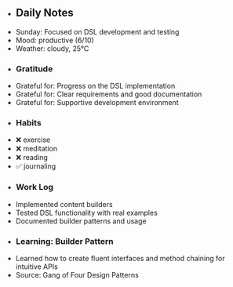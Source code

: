- ## Daily Notes
- Sunday: Focused on DSL development and testing
- Mood: productive (6/10)
- Weather: cloudy, 25°C
- ### Gratitude
- Grateful for: Progress on the DSL implementation
- Grateful for: Clear requirements and good documentation
- Grateful for: Supportive development environment
- ### Habits
- ❌ exercise
- ❌ meditation
- ❌ reading
- ✅ journaling
- ### Work Log
- Implemented content builders
- Tested DSL functionality with real examples
- Documented builder patterns and usage
- ### Learning: Builder Pattern
- Learned how to create fluent interfaces and method chaining for intuitive APIs
- Source: Gang of Four Design Patterns